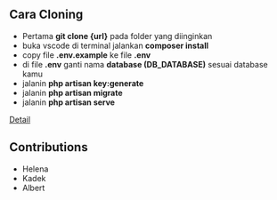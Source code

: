 ## Cara Cloning

- Pertama **git clone {url}** pada folder yang diinginkan
- buka vscode di terminal jalankan **composer install**
- copy file **.env.example** ke file **.env**
- di file **.env** ganti nama **database (DB_DATABASE)** sesuai database kamu
- jalanin **php artisan key:generate**
- jalanin **php artisan migrate**
- jalanin **php artisan serve**

[Detail](https://stackoverflow.com/questions/38602321/cloning-laravel-project-from-github)

## Contributions
- Helena
- Kadek
- Albert